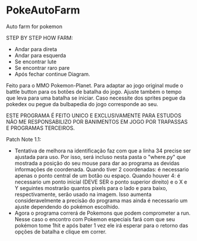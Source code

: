 # PokeAutoFarm
 Auto farm for pokemon

 STEP BY STEP HOW FARM:
 - Andar para direta
 - Andar para esquerda
 - Se encontrar lute
 - Se encontrar raro pare
 - Após fechar continue
Diagram. 

Feito para o MMO Pokemon-Planet. Para adaptar ao jogo original mude o battle button para os botões de batalha
do jogo. Ajuste também o tempo que leva para uma batalha se iniciar. Caso necessite dos sprites pegue da pokedex ou pegue da bulbapedia do jogo corresponde ao seu. 

ESTE PROGRAMA É FEITO UNICO E EXCLUSIVAMENTE PARA ESTUDOS
NÃO ME RESPONSABILIZO POR BANIMENTOS EM JOGO POR TRAPASSAS E PROGRAMAS TERCEIROS.

Patch Note 1.1:
- Tentativa de melhora na identificação faz com que a linha 34 precise ser ajustada para uso. Por isso, será incluso nesta pasta o "where.py" que mostrada a posição do seu mouse para dar ao programa as devidas informações de coordenada. 
Quando tiver 2 coordenadas: é necessario apenas o ponto central de um botão ou espaço.
Quando houver 4: é necessario um ponto inicial (DEVE SER o ponto superior direito) e o X e Y seguintes mostrarão quantos pixels para o lado e para baixo, respectivamente, serão usado na imagem. Isso aumenta consideravelmente a precisão do programa mas ainda é necessario um ajuste dependendo do pokémon escolhido.
- Agora o programa correrá de Pokemons que podem comprometer a run. Nesse caso o encontro com Pokemon especiais fará com que seu pokémon tome  1hit e após bater 1 vez ele irá esperar para o retorno das opções de batalha e clique em correr.
 
